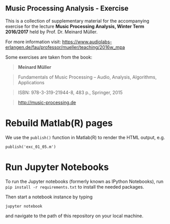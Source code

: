 Music Processing Analysis - Exercise
------------------------------------

This is a collection of supplementary material for the accompanying exercise
for the lecture **Music Processing Analysis, Winter Term 2016/2017**
held by Prof. Dr. Meinard Müller.

For more information visit:
https://www.audiolabs-erlangen.de/fau/professor/mueller/teaching/2016w_mpa

Some exercises are taken from the book:
> **Meinard Müller**

> Fundamentals of Music Processing – Audio, Analysis, Algorithms, Applications

> ISBN: 978-3-319-21944-8, 483 p., Springer, 2015

> http://music-processing.de


Rebuild Matlab(R) pages
=======================

We use the `publish()` function in Matlab(R) to render the HTML output, e.g.

```
publish('exc_01_05.m')
```

Run Jupyter Notebooks
=====================

To run the Jupyter notebooks (formerly known as IPython Notebooks),
run `pip install -r requirements.txt` to install the needed packages.

Then start a notebook instance by typing

```
jupyter notebook
```

and navigate to the path of this repository on your local machine.
